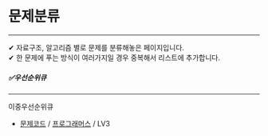 # 문제분류
--- 
✔ 자료구조, 알고리즘 별로 문제를 분류해놓은 페이지입니다.  
✔ 한 문제에 푸는 방식이 여러가지일 경우 중복해서 리스트에 추가합니다.  


##### ✅우선순위큐
--- 
 이중우선순위큐
- [문제코드](https://github.com/HyeonJuSon/BSJJ_Algorithm_Study/tree/main/210106_210112(1%EC%A3%BC%EC%B0%A8)/PRG_LV3_%EC%9D%B4%EC%A4%91%EC%9A%B0%EC%84%A0%EC%88%9C%EC%9C%84%ED%81%90) / [프로그래머스](https://programmers.co.kr/learn/courses/30/lessons/42628) / LV3
